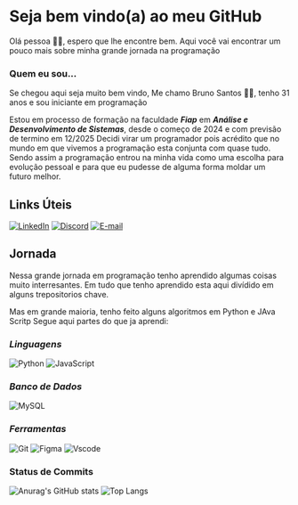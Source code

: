 # Seja bem vindo(a) ao meu GitHub

Olá pessoa :wave:&#127998;, espero que lhe encontre bem.
Aqui você vai encontrar um pouco mais sobre minha grande jornada na programação

### Quem eu sou...
Se chegou aqui seja muito bem vindo, Me chamo Bruno Santos &#129489;&#127998;, tenho 31 anos e sou iniciante em programação

Estou em processo de formação na faculdade *__Fiap__* em *__Análise e Desenvolvimento de Sistemas__*, desde o começo de 2024 e com previsão de termino em 12/2025
Decidi virar um programador pois acrédito que no mundo em que vivemos a programação esta conjunta com quase tudo.
Sendo assim a programação entrou na minha vida como uma escolha para evolução pessoal e para que eu pudesse de alguma forma moldar um futuro melhor.

## **Links Úteis**

[![LinkedIn](https://img.shields.io/badge/LinkedIn-0077B5?style=for-the-badge&logo=linkedin&logoColor=white)](https://www.linkedin.com/in/brunovieirasantos/)
[![Discord](https://img.shields.io/badge/Discord-7289DA?style=for-the-badge&logo=discord&logoColor=white)](https://discord.com/channels/@brunovsanttos/)
[![E-mail](https://img.shields.io/badge/-Email-000?style=for-the-badge&logo=microsoft-outlook&logoColor=007BFF)](mailto:bruno-vieira-santos@hotmail.com)

## **Jornada**

Nessa grande jornada em programação tenho aprendido algumas coisas muito interresantes.
Em tudo que tenho aprendido esta aqui divídido em alguns trepositorios chave.

Mas em grande maioria, tenho feito alguns algoritmos em Python e JAva Scritp
Segue aqui partes do que ja aprendi:

### _**Linguagens**_
![Python](https://img.shields.io/badge/python-3670A0?style=for-the-badge&logo=python&logoColor=ffdd54)
![JavaScript](https://img.shields.io/badge/JavaScript-F7DF1E?style=for-the-badge&logo=javascript&logoColor=black)

### _**Banco de Dados**_
![MySQL](https://img.shields.io/badge/MySQL-00000F?style=for-the-badge&logo=mysql&logoColor=white)

### _**Ferramentas**_

![Git](https://img.shields.io/badge/GIT-E44C30?style=for-the-badge&logo=git&logoColor=white)
![Figma](https://img.shields.io/badge/Figma-696969?style=for-the-badge&logo=figma&logoColor=figma)
![Vscode](https://img.shields.io/badge/Vscode-007ACC?style=for-the-badge&logo=visual-studio-code&logoColor=white)

### Status de Commits

![Anurag's GitHub stats](https://github-readme-stats.vercel.app/api?username=bruunovsanttos&theme=graywhite_icons=true)
![Top Langs](https://github-readme-stats.vercel.app/api/top-langs/?username=bruunovsanttos&layout=compact)

















